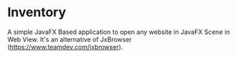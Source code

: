 # Inventory
A simple JavaFX Based application to open any website in JavaFX Scene in Web View. It's an alternative of JxBrowser (https://www.teamdev.com/jxbrowser).
